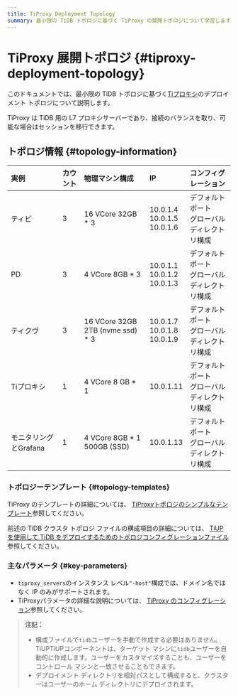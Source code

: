 ```yaml
---
title: TiProxy Deployment Topology
summary: 最小限の TiDB トポロジに基づく TiProxy の展開トポロジについて学習します。
---
```


# TiProxy 展開トポロジ {#tiproxy-deployment-topology}

このドキュメントでは、最小限の TiDB トポロジに基づく[Tiプロキシ](/tiproxy/tiproxy-overview.md)のデプロイメント トポロジについて説明します。

TiProxy は TiDB 用の L7 プロキシサーバーであり、接続のバランスを取り、可能な場合はセッションを移行できます。

## トポロジ情報 {#topology-information}

| 実例             | カウント | 物理マシン構成                          | IP                                   | コンフィグレーション                 |
| :------------- | :--- | :------------------------------- | :----------------------------------- | :------------------------- |
| ティビ            | 3    | 16 VCore 32GB * 3                | 10.0.1.4<br/> 10.0.1.5<br/> 10.0.1.6 | デフォルトポート<br/>グローバルディレクトリ構成 |
| PD             | 3    | 4 VCore 8GB * 3                  | 10.0.1.1<br/> 10.0.1.2<br/> 10.0.1.3 | デフォルトポート<br/>グローバルディレクトリ構成 |
| ティクヴ           | 3    | 16 VCore 32GB 2TB (nvme ssd) * 3 | 10.0.1.7<br/> 10.0.1.8<br/> 10.0.1.9 | デフォルトポート<br/>グローバルディレクトリ構成 |
| Tiプロキシ         | 1    | 4 VCore 8 GB * 1                 | 10.0.1.11                            | デフォルトポート<br/>グローバルディレクトリ構成 |
| モニタリングとGrafana | 1    | 4 VCore 8GB * 1 500GB (SSD)      | 10.0.1.13                            | デフォルトポート<br/>グローバルディレクトリ構成 |

### トポロジーテンプレート {#topology-templates}

TiProxy のテンプレートの詳細については、 [TiProxyトポロジのシンプルなテンプレート](https://github.com/pingcap/docs/blob/master/config-templates/simple-tiproxy.yaml)参照してください。

前述の TiDB クラスタ トポロジ ファイルの構成項目の詳細については、 [TiUP を使用して TiDB をデプロイするためのトポロジコンフィグレーションファイル](/tiup/tiup-cluster-topology-reference.md)参照してください。

### 主なパラメータ {#key-parameters}

-   `tiproxy_servers`のインスタンス レベル`"-host"`構成では、ドメイン名ではなく IP のみがサポートされます。
-   TiProxyパラメータの詳細な説明については、 [TiProxy のコンフィグレーション](/tiproxy/tiproxy-configuration.md)参照してください。

> **注記：**
>
> -   構成ファイルで`tidb`ユーザーを手動で作成する必要はありません。TiUPTiUPコンポーネントは、ターゲット マシンに`tidb`ユーザーを自動的に作成します。ユーザーをカスタマイズすることも、ユーザーをコントロール マシンと一致させることもできます。
> -   デプロイメント ディレクトリを相対パスとして構成すると、クラスターはユーザーのホーム ディレクトリにデプロイされます。
